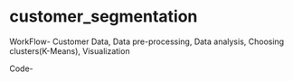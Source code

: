 # customer_segmentation
WorkFlow- Customer Data, Data pre-processing, Data analysis, Choosing clusters(K-Means), Visualization



Code-
